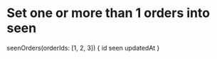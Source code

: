 # Set one or more than 1 orders into seen

seenOrders(orderIds: [1, 2, 3]) {
	id
	seen
	updatedAt
}


